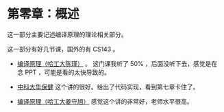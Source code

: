 # 第零章：概述

这一部分主要记述编译原理的理论相关部分。

这一部分有好几节课，国外的有 CS143 。

* [编译原理（哈工大陈瑾）](https://www.bilibili.com/video/av17649289/) 。 这门课我听了 50% ，后面没听下去，感觉是在念 PPT ，可能是看的太快导致的。

* [中科大华保健](https://www.bilibili.com/video/BV1m7411d7iS) 这个讲的很好。给出了代码实现，看到第七章卡住了。

* [编译原理（哈工大姜守旭）](https://www.bilibili.com/video/BV1yk4y197nS) 感觉这个讲的非常好，老师水平很高。

